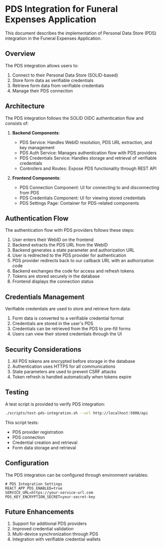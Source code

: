 # PDS Integration for Funeral Expenses Application

This document describes the implementation of Personal Data Store (PDS) integration in the Funeral Expenses Application.

## Overview

The PDS integration allows users to:

1. Connect to their Personal Data Store (SOLID-based)
2. Store form data as verifiable credentials
3. Retrieve form data from verifiable credentials
4. Manage their PDS connection

## Architecture

The PDS integration follows the SOLID OIDC authentication flow and consists of:

1. **Backend Components**:
   - PDS Service: Handles WebID resolution, PDS URL extraction, and key management
   - PDS Auth Service: Manages authentication flow with PDS providers
   - PDS Credentials Service: Handles storage and retrieval of verifiable credentials
   - Controllers and Routes: Expose PDS functionality through REST API

2. **Frontend Components**:
   - PDS Connection Component: UI for connecting to and disconnecting from PDS
   - PDS Credentials Component: UI for viewing stored credentials
   - PDS Settings Page: Container for PDS-related components

## Authentication Flow

The authentication flow with PDS providers follows these steps:

1. User enters their WebID on the frontend
2. Backend extracts the PDS URL from the WebID
3. Backend generates a state parameter and authorization URL
4. User is redirected to the PDS provider for authentication
5. PDS provider redirects back to our callback URL with an authorization code
6. Backend exchanges the code for access and refresh tokens
7. Tokens are stored securely in the database
8. Frontend displays the connection status

## Credentials Management

Verifiable credentials are used to store and retrieve form data:

1. Form data is converted to a verifiable credential format
2. Credentials are stored in the user's PDS
3. Credentials can be retrieved from the PDS to pre-fill forms
4. Users can view their stored credentials through the UI

## Security Considerations

1. All PDS tokens are encrypted before storage in the database
2. Authentication uses HTTPS for all communications
3. State parameters are used to prevent CSRF attacks
4. Token refresh is handled automatically when tokens expire

## Testing

A test script is provided to verify PDS integration:

```bash
./scripts/test-pds-integration.sh --url http://localhost:5000/api
```

This script tests:
- PDS provider registration
- PDS connection
- Credential creation and retrieval
- Form data storage and retrieval

## Configuration

The PDS integration can be configured through environment variables:

```
# PDS Integration Settings
REACT_APP_PDS_ENABLED=true
SERVICE_URL=https://your-service-url.com
PDS_KEY_ENCRYPTION_SECRET=your-secret-key
```

## Future Enhancements

1. Support for additional PDS providers
2. Improved credential validation
3. Multi-device synchronization through PDS
4. Integration with verifiable credential wallets
